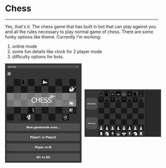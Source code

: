 # Chess
----------------------------------------
Yes, that's it. The chess game that has built in bot that can play against you and all the rules necessary to play normal game of chess. 
There are some funky options like theme. Currently I'm working:
1. online mode
2. some fun details like clock for 2 player mode
3. difficulty options for bots.

<div style="display: flex; align-items: center;">
  <img src="Images/Chess_screen.png" alt="ChessMenu" style="margin-right: 10px; width: 50%;">
  <img src="Images/Checkboard.png" alt="Chessboard" style="width: 50%;">
</div>

